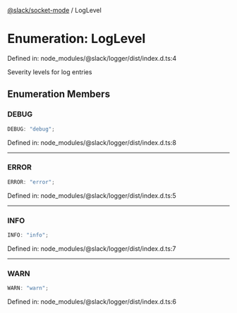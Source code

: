 [@slack/socket-mode](../index.md) / LogLevel

# Enumeration: LogLevel

Defined in: node\_modules/@slack/logger/dist/index.d.ts:4

Severity levels for log entries

## Enumeration Members

### DEBUG

```ts
DEBUG: "debug";
```

Defined in: node\_modules/@slack/logger/dist/index.d.ts:8

***

### ERROR

```ts
ERROR: "error";
```

Defined in: node\_modules/@slack/logger/dist/index.d.ts:5

***

### INFO

```ts
INFO: "info";
```

Defined in: node\_modules/@slack/logger/dist/index.d.ts:7

***

### WARN

```ts
WARN: "warn";
```

Defined in: node\_modules/@slack/logger/dist/index.d.ts:6
